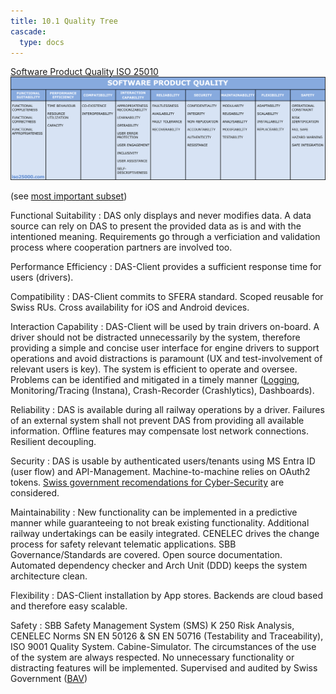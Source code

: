 ```yaml
---
title: 10.1 Quality Tree
cascade:
  type: docs
---
```


[Software Product Quality ISO 25010](https://www.iso25000.com/index.php/en/iso-25000-standards/iso-25010)
![](ISO-25010.png)

(see [most important subset](02_major_non_functional_requirements.md))

Functional Suitability
: DAS only displays and never modifies data. A data source can rely on DAS to present the provided
data as is and with the intentioned meaning. Requirements go through a verficiation and validation process where cooperation partners are involved too.

Performance Efficiency
: DAS-Client provides a sufficient response time for users (drivers).

Compatibility
: DAS-Client commits to SFERA standard. Scoped reusable for Swiss RUs. Cross availability for iOS and Android devices.

Interaction Capability
: DAS-Client will be used by train drivers on-board. A driver should not be distracted unnecessarily by the system,
therefore providing a simple and concise user interface for engine drivers to support operations and avoid
distractions is paramount (UX and test-involvement of relevant users is key).
The system is efficient to operate and oversee.
Problems can be identified and mitigated in a timely manner ([Logging](../09_design_decisions/mobile_logging_adr.md), Monitoring/Tracing (Instana), Crash-Recorder (Crashlytics), Dashboards).

Reliability
: DAS is available during all railway operations by a driver. Failures of an external system shall not prevent DAS
from providing all available information. Offline features may compensate lost network connections. Resilient decoupling.

Security
: DAS is usable by authenticated users/tenants using MS Entra ID (user flow) and API-Management. Machine-to-machine relies on OAuth2 tokens.
[Swiss government recomendations for Cyber-Security](https://www.ncsc.admin.ch/ncsc/de/home/infos-fuer/infos-it-spezialisten/themen/ikt-minimalstandards.html) are considered.

Maintainability
: New functionality can be implemented in a predictive manner while guaranteeing to not break
existing functionality. Additional railway undertakings can be easily integrated. CENELEC drives the change
process for safety relevant telematic applications.
SBB Governance/Standards are covered.
Open source documentation.
Automated dependency checker and Arch Unit (DDD) keeps the system architecture clean.

Flexibility
: DAS-Client installation by App stores. Backends are cloud based and therefore easy scalable.

Safety
: SBB Safety Management System (SMS) K 250 Risk Analysis, CENELEC Norms SN EN 50126 & SN EN 50716 (Testability and Traceability), ISO 9001 Quality System.
Cabine-Simulator. The circumstances of the use of the system are always respected. No unnecessary functionality or distracting features will be implemented.
Supervised and audited by Swiss Government ([BAV](https://www.bav.admin.ch/bav/de/home.html))